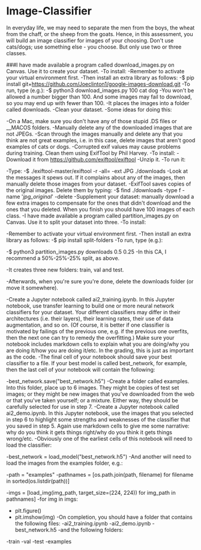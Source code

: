 # Image-Classifier

In everyday life, we may need to separate the men from the boys, the wheat from the chaff, or the sheep from the goats. Hence, in this assessment, you will build an image classifier for images of your choosing. Don't use cats/dogs; use something else - you choose. But only use two or three classes.

###I have made available a program called download_images.py on Canvas. Use it to create your dataset.
-To install:
-Remember to activate your virtual environment first.
-Then install an extra library as follows:
-$ pip install git+https://github.com/Joeclinton1/google-images-download.git
-To run, type (e.g.):
-$ python3 download_images.py 100 cat dog
-You won't be allowed a number bigger than 100. And some images may fail to download, so you may end up with fewer than 100.
-It places the images into a folder called downloads.
-Clean your dataset.
-Some ideas for doing this:

-On a Mac, make sure you don't have any of those stupid .DS files or __MACOS folders.
-Manually delete any of the downloaded images that are not JPEGs.
-Scan through the images manually and delete any that you think are not great examples, i.e. in this case, delete images that aren't good examples of cats or dogs.
-Corrupted exif values may cause problems during training. Clean them using ExifTool by Phil Harvey.
-To install:
-Download it from https://github.com/exiftool/exiftool
-Unzip it.
-To run it:

-Type:
-$ ./exiftool-master/exiftool -r -all= -ext JPG ./downloads
-Look at the messages it spews out. If it complains about any of the images, then manually delete those images from your dataset.
-ExifTool saves copies of the original images. Delete them by typing:
-$ find ./downloads -type f -name '*jpg_original*' -delete
-Supplement your dataset: manually download a few extra images to compensate for the ones that didn't download and the ones that you deleted. When you finish you should have 100 images of each class.
-I have made available a program called partition_images.py on Canvas. Use it to split your dataset into three.
-To install:

-Remember to activate your virtual environment first.
-Then install an extra library as follows:
-$ pip install split-folders
-To run, type (e.g.):

-$ python3 partition_images.py downloads 0.5 0.25
-In this CA, I recommend a 50%-25%-25% split, as above.

-It creates three new folders: train, val and test.

-Afterwards, when you're sure you're done, delete the downloads folder (or move it somewhere).

-Create a Jupyter notebook called ai2_training.ipynb. In this Jupyter notebook, use transfer learning to build one or more neural network classifiers for your dataset. Your different classifiers may differ in their architectures (i.e. their layers), their learning rates, their use of data augmentation, and so on. (Of course, it is better if one classifier is motivated by failings of the previous one, e.g. if the previous one overfits, then the next one can try to remedy the overfitting.) Make sure your notebook includes markdown cells to explain what you are doing/why you are doing it/how you are doing it/etc. In the grading, this is just as important as the code.
-The final cell of your notebook should save your best classifier to a file. If your best model is called best_network, for example, then the last cell of your notebook will contain the following:

-best_network.save("best_network.h5")
-Create a folder called examples. Into this folder, place up to 6 images. They might be copies of test set images; or they might be new images that you've downloaded from the web or that you've taken yourself; or a mixture. Either way, they should be carefully selected for use in step 7.
-Create a Jupyter notebook called ai2_demo.ipynb. In this Jupyter notebook, use the images that you selected in step 6 to highlight some strengths and weaknesses of the classifier that you saved in step 5. Again use markdown cells to give me some narrative: why do you think it gets things right/why do you think it gets things wrong/etc.
-Obviously one of the earliest cells of this notebook will need to load the classifier:

-best_network = load_model("best_network.h5")
-And another will need to load the images from the examples folder, e.g.:

-path = "examples"
-pathnames = [os.path.join(path, filename) for filename in sorted(os.listdir(path))]

-imgs = [load_img(img_path, target_size=(224, 224)) for img_path in pathnames]
-for img in imgs:
 -   plt.figure()
  -  plt.imshow(img)
-On completion, you should have a folder that contains the following files:
-ai2_training.ipynb
-ai2_demo.ipynb
-best_network.h5
-and the following folders:

-train
-val
-test
-examples
